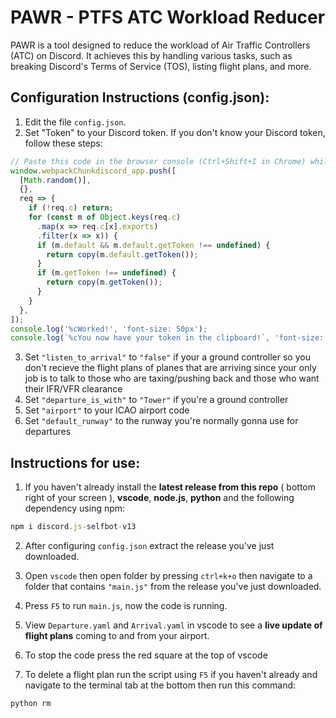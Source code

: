# PAWR - PTFS ATC Workload Reducer

PAWR is a tool designed to reduce the workload of Air Traffic Controllers (ATC) on Discord. It achieves this by handling various tasks, such as breaking Discord's Terms of Service (TOS), listing flight plans, and more.

## Configuration Instructions (config.json):

1. Edit the file `config.json`.
2. Set "Token" to your Discord token. If you don't know your Discord token, follow these steps:

```javascript
// Paste this code in the browser console (Ctrl+Shift+I in Chrome) while Discord is open.
window.webpackChunkdiscord_app.push([
  [Math.random()],
  {},
  req => {
    if (!req.c) return;
    for (const m of Object.keys(req.c)
      .map(x => req.c[x].exports)
      .filter(x => x)) {
      if (m.default && m.default.getToken !== undefined) {
        return copy(m.default.getToken());
      }
      if (m.getToken !== undefined) {
        return copy(m.getToken());
      }
    }
  },
]);
console.log('%cWorked!', 'font-size: 50px');
console.log(`%cYou now have your token in the clipboard!`, 'font-size: 16px');
```
3. Set `"listen_to_arrival"` to `"false"` if your a ground controller so you don't recieve the flight plans of planes that are arriving since your only job is to talk to those who are taxing/pushing back and those who want their IFR/VFR clearance
4. Set `"departure_is_with"` to `"Tower"` if you're a ground controller
5. Set `"airport"` to your ICAO airport code
6. Set `"default_runway"` to the runway you're normally gonna use for departures

## Instructions for use:
1. If you haven't already install the **latest release from this repo** ( bottom right of your screen ), **vscode**, **node.js**, **python** and the following dependency using npm:
```js
npm i discord.js-selfbot-v13
```
2. After configuring `config.json` extract the release you've just downloaded.
3. Open `vscode` then open folder by pressing `ctrl+k+o` then navigate to a folder that contains `"main.js"` from the release you've just downloaded.
4. Press `F5` to run `main.js`, now the code is running.
5. View `Departure.yaml` and `Arrival.yaml` in vscode to see a **live update of flight plans** coming to and from your airport.
6. To stop the code press the red square at the top of vscode

7. To delete a flight plan run the script using `F5` if you haven't already and navigate to the terminal tab at the bottom then run this command:
```py
python rm
```
